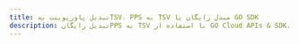 ---title: تبدیل پاورپوینت بهTSV، PPS به TSV مبدل رایگان یا GO SDKdescription: تبدیل رایگانPPS به TSV با استفاده از GO Cloud APIs & SDK. همچنین اسناد Microsoft PowerPoint را در Cloud ایجاد، ویرایش و رندر کنید.---